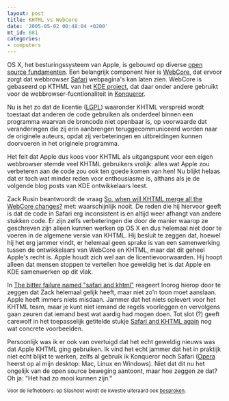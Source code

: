 ```yaml
---
layout: post
title: KHTML vs WebCore
date: '2005-05-02 00:48:04 +0200'
mt_id: 681
categories:
- computers
---
```

OS X, het besturingssysteem van Apple, is gebouwd op diverse <a href="http://www.apple.com/opensource/">open source fundamenten</a>. Een belangrijk component hier is <a href="http://developer.apple.com/darwin/projects/webcore/">WebCore</a>, dat ervoor zorgt dat webbrowser <a href="http://www.apple.com/nl/macosx/features/safari/">Safari</a> webpagina's kan laten zien. WebCore is gebaseerd op KTHML van het <a href="http://www.kde.org/">KDE project</a>, dat daar onder andere gebruikt voor de webbrowser-fucntionaliteit in <a href="http://www.konqueror.org/features/browser.php">Konqueror</a>.

Nu is het zo dat de licentie (<a href="https://nl.wikipedia.org/wiki/GNU_Lesser_General_Public_License">LGPL</a>) waaronder KHTML verspreid wordt toestaat dat anderen de code gebruiken als onderdeel binnen een programma waarvan de broncode niet openbaar is, op voorwaarde dat veranderingen die zij erin aanbrengen teruggecommuniceerd worden naar de originele auteurs, opdat zij verbeteringen en uitbreidingen kunnen doorvoeren in het originele programma.

Het feit dat Apple dus koos voor KHTML als uitgangspunt voor een eigen webbrowser stemde veel KHTML gebruikers vrolijk: alles wat Apple zou verbeteren aan de code zou ook ten goede komen van hen! Nu blijkt helaas dat er toch wat minder reden voor enthousiasme is, althans als je de volgende blog posts van KDE ontwikkelaars leest.

Zack Rusin beantwoordt de vraag <a href="http://www.kdedevelopers.org/node/view/1001">So, when will KHTML merge all the WebCore changes?</a> met: waarschijnlijk nooit. De reden die hij hiervoor geeft is dat de code in Safari erg inconsistent is en altijd weer afhangt van andere stukken code. Er zijn zelfs verbeteringen die door de manier waarop ze geschreven zijn alleen kunnen werken op OS X en dus helemaal niet door te voeren in de algemene versie van KHTML. Hij besluit te zeggen dat, hoewel hij het erg jammer vindt, er helemaal geen sprake is van een samenwerking tussen de ontwikkelaars van WebCore en KHTML, maar dat dit geheel Apple's recht is. Apple houdt zich wel aan de licentievoorwaarden. Hij hoopt alleen dat mensen stoppen te vertellen hoe geweldig het is dat Apple en KDE samenwerken op dit vlak.

In <a href="http://www.kdedevelopers.org/node/view/1002">The bitter failure named "safari and khtml"</a> reageert Inorog hierop door te zeggen dat Zack helemaal gelijk heeft, maar niet zo'n toon moet aanslaan. Apple heeft immers niets misdaan. Jammer dat het niets oplevert voor het KHTML team, maar je kunt niet iemand de regels voorleggen en vervolgens gaan zeuren dat iemand best wat aardig had mogen doen. Tot slot (?) geeft carewolf in het toepasselijk getitelde stukje <a href="http://www.kdedevelopers.org/node/view/1006">Safari and KHTML again</a> nog wat concrete voorbeelden.

Persoonlijk was ik er ook van overtuigd dat het echt geweldig nieuws was dat Apple KHTML ging gebruiken. Ik vind het echt jammer dat het in praktijk niet echt blijkt te werken, zelfs al gebruik ik Konqueror noch Safari (<a href="http://www.opera.com/">Opera</a> heerst op al mijn desktop: Mac, Linux en Windows). Niet dat dit nu het ongelijk van de open source beweging aantoont, maar hoe zeggen ze dat? Oh ja: "Het had zo mooi kunnen zijn."

<small>Voor de liefhebbers: op Slashdot wordt de kwestie uiteraard ook <a href="http://apple.slashdot.org/article.pl?sid=05/04/29/1556252">besproken</a>.</small>
